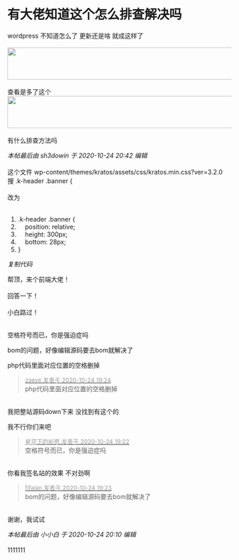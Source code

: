 # 有大佬知道这个怎么排查解决吗


wordpress 不知道怎么了 更新还是啥 就成这样了<br />
<br />
<img id="aimg_KjXoE" onclick="zoom(this, this.src, 0, 0, 0)" class="zoom" width="600" height="72" src="https://p.pstatp.com/origin/1000000027081cf780670.jpg" onmouseover="img_onmouseoverfunc(this)" onclick="zoom(this)" style="cursor:pointer" border="0" alt="" /><br />
<br />
查看是多了这个<br />
<img id="aimg_FmWSS" onclick="zoom(this, this.src, 0, 0, 0)" class="zoom" width="600" height="72" src="https://p.pstatp.com/origin/ff74000335527ef41539.jpg" onmouseover="img_onmouseoverfunc(this)" onclick="zoom(this)" style="cursor:pointer" border="0" alt="" /><br />
<br />
有什么排查方法吗<img id="aimg_UMPDE" onclick="zoom(this, this.src, 0, 0, 0)" class="zoom" src="https://cdn.jsdelivr.net/gh/hishis/forum-master/public/images/patch.gif" onmouseover="img_onmouseoverfunc(this)" onload="thumbImg(this)" border="0" alt="" />

<i class="pstatus"> 本帖最后由 sh3dowin 于 2020-10-24 20:42 编辑 </i><br />
<br />
这个文件 wp-content/themes/kratos/assets/css/kratos.min.css?ver=3.2.0<br />
搜 .k-header .banner {<br />
<br />
改为<br />
<br /><div class="blockcode"><div id="code_Nrr"><ol><li>.k-header .banner {<br /><li>&nbsp; &nbsp; position: relative;<br /><li>&nbsp; &nbsp; height: 300px;<br /><li>&nbsp; &nbsp; bottom: 28px;<br /><li>}</ol></div><em onclick="copycode($('code_Nrr'));">复制代码</em></div>

帮顶，来个前端大佬！<br />
<br />
回答一下！<br />
<br />
小白路过！<br />
<br />
<img src="static/image/smiley/default/lol.gif" smilieid="12" border="0" alt="" /><img src="static/image/smiley/default/lol.gif" smilieid="12" border="0" alt="" /><img src="static/image/smiley/default/lol.gif" smilieid="12" border="0" alt="" />

空格符号而已，你是强迫症吗

bom的问题，好像编辑源码要去bom就解决了

php代码里面对应位置的空格删掉<img id="aimg_l6F20" onclick="zoom(this, this.src, 0, 0, 0)" class="zoom" src="https://cdn.jsdelivr.net/gh/hishis/forum-master/public/images/patch.gif" onmouseover="img_onmouseoverfunc(this)" onload="thumbImg(this)" border="0" alt="" />

<div class="quote"><blockquote><font size="2"><a href="https://www.hostloc.com/forum.php?mod=redirect&amp;goto=findpost&amp;pid=9347146&amp;ptid=758055" target="_blank"><font color="#999999">zaeve 发表于 2020-10-24 19:24</font></a></font><br />
php代码里面对应位置的空格删掉</blockquote></div><br />
我把整站源码down下来 没找到有这个的<img id="aimg_fc7p4" onclick="zoom(this, this.src, 0, 0, 0)" class="zoom" src="https://cdn.jsdelivr.net/gh/hishis/forum-master/public/images/patch.gif" onmouseover="img_onmouseoverfunc(this)" onload="thumbImg(this)" border="0" alt="" />

我不行你们来吧

<div class="quote"><blockquote><font size="2"><a href="https://www.hostloc.com/forum.php?mod=redirect&amp;goto=findpost&amp;pid=9347141&amp;ptid=758055" target="_blank"><font color="#999999">星空下的祈愿 发表于 2020-10-24 19:22</font></a></font><br />
空格符号而已，你是强迫症吗</blockquote></div><br />
你看我签名站的效果 不对劲啊<img id="aimg_To0JK" onclick="zoom(this, this.src, 0, 0, 0)" class="zoom" src="https://cdn.jsdelivr.net/gh/hishis/forum-master/public/images/patch.gif" onmouseover="img_onmouseoverfunc(this)" onload="thumbImg(this)" border="0" alt="" />

<div class="quote"><blockquote><font size="2"><a href="https://www.hostloc.com/forum.php?mod=redirect&amp;goto=findpost&amp;pid=9347142&amp;ptid=758055" target="_blank"><font color="#999999">fifalan 发表于 2020-10-24 19:23</font></a></font><br />
bom的问题，好像编辑源码要去bom就解决了</blockquote></div><br />
谢谢，我试试<img id="aimg_KbB5c" onclick="zoom(this, this.src, 0, 0, 0)" class="zoom" src="https://cdn.jsdelivr.net/gh/hishis/forum-master/public/images/patch.gif" onmouseover="img_onmouseoverfunc(this)" onload="thumbImg(this)" border="0" alt="" />

<i class="pstatus"> 本帖最后由 小小白 于 2020-10-24 20:10 编辑 </i><br />
<br />
1111111
